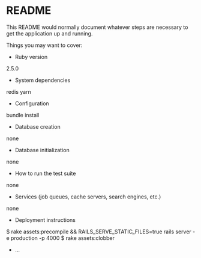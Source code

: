 # README

This README would normally document whatever steps are necessary to get the
application up and running.

Things you may want to cover:

* Ruby version

2.5.0

* System dependencies

redis
yarn

* Configuration

bundle install

* Database creation

none

* Database initialization

none

* How to run the test suite

none

* Services (job queues, cache servers, search engines, etc.)

none

* Deployment instructions

$ rake assets:precompile && RAILS_SERVE_STATIC_FILES=true rails server -e production -p 4000
$ rake assets:clobber

* ...

